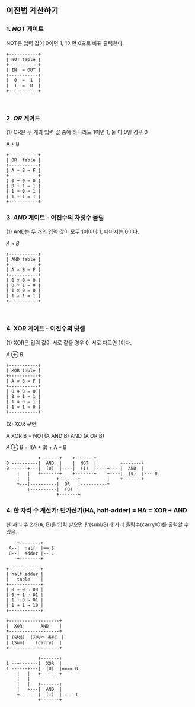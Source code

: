 ## 이진법 계산하기

### 1. $NOT$ 게이트

$\mathrm{NOT}$은 입력 값이 $0$이면 $1$, $1$이면 $0$으로 바꿔 출력한다.

```
+-----------+
| NOT table |
+-----------+
| IN  = OUT |
+-----------+
|  0  =  1  |
|  1  =  0  |
+-----------+
```

<br>

### 2. $OR$ 게이트

(1) $\mathrm{OR}$은 두 개의 입력 값 중에 하나라도 $1$이면 $1$, 둘 다 $0$일 경우 $0$

$\mathrm{A + B}$

```
+-----------+
| OR  table |
+-----------+
| A + B = F |
+-----------+
| 0 + 0 = 0 |
| 0 + 1 = 1 |
| 1 + 0 = 1 |
| 1 + 1 = 1 |
+-----------+
```

### 3. $AND$ 게이트 - 이진수의 자릿수 올림

(1) $\mathrm{AND}$는 두 개의 입력 값이 모두 $1$이어야 $1$, 나머지는 $0$이다.

$A \times B$

```
+-----------+
| AND table |
+-----------+
| A × B = F |
+-----------+
| 0 × 0 = 0 |
| 0 × 1 = 0 |
| 1 × 0 = 0 |
| 1 × 1 = 1 |
+-----------+
```

<br>


### 4. $\mathrm{XOR}$ 게이트 - 이진수의 덧셈

(1) $\mathrm{XOR}$은 입력 값이 서로 같을 경우 $0$, 서로 다르면 $1$이다.

$A \oplus B$

```
+-----------+
| XOR table |
+-----------+
| A ⊕ B = F |
+-----------+
| 0 ⊕ 0 = 0 |
| 0 ⊕ 1 = 1 |
| 1 ⊕ 0 = 1 |
| 1 ⊕ 1 = 0 |
+-----------+
```

(2) $XOR$ 구현

A XOR B = NOT(A AND B) AND (A OR B)

$A \oplus B$ = !$\mathrm{(A + B) + A * B}$

```
            +-------+    +-------+
0 --+-------|  AND  |    |  NOT  |         +-------+
0 ------+---|  (0)  |----|  (1)  |----+----|  AND  |
    |   |   +-------+    +-------+    +----|  (0)  |--- 0
    |   |          +-------+          |    +-------+
    +---|----------|  OR   |----------+
        +----------|  (0)  |
                   +-------+
```

### 4. 한 자리 수 계산기: 반가산기(HA, half-adder) = HA = XOR + AND
한 자리 수 2개(A, B)을 입력 받으면
합(sum/S)과 자리 올림수(carry/C)를 출력할 수 있음

```
    +--------+
 A--|  half  |== S
 B--|  adder |-- C
    +--------+
```

```
+------------+
| half adder |
|   table    |
+------------+
| 0 + 0 → 00 |
| 0 + 1 → 01 |
| 1 + 0 → 01 |
| 1 + 1 → 10 |
+------------+
```

```
+-------------------+
|  XOR       AND    |
+-------------------+
| (덧셈)  (자릿수 올림) |
| (Sum)    (Carry)  |
+-------------------+
```

```
            +-------+
1 --+-------|  XOR  |
1 ------+---|  (0)  |==== 0
    |   |   +-------+
    |   |
    |   |   +-------+
    |   +---|  AND  |
    +-------|  (1)  |---- 1
            +-------+
```
